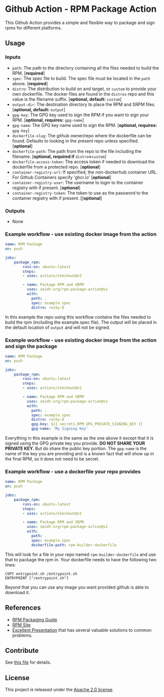 # Github Action - RPM Package Action

This Github Action provides a simple and flexible way to package and sign rpms
for different platforms.

## Usage

### Inputs

- `path`: The path to the directory containing all the files needed to build the RPM. [**required**]
- `spec`: The spec file to build.  The spec file must be located in the `path` above. [**required**]
- `distro`: The distribution to build on and target, or `custom` to provide your own dockerfile.  The docker files are found in the `distros` repo and this value is the filename suffix. [**optional, default:** `custom`]
- `output-dir`: The destination directory to place the RPM and SRPM files. [**optional, default:** `output`]
- `gpg-key`: The GPG key used to sign the RPM if you want to sign your RPM. [**optional, requires:** `gpg-name`]
- `gpg-name`: The GPG key name used to sign the RPM. [**optional, requires:** `gpg-key`]
- `dockerfile-slug`: The github owner/repo where the dockerfile can be found.  Defaults to looking in the present repo unless specified. [**optional**]
- `dockerfile-path`: The path from the repo to the file including the filename.  [**optional, required if** `distro`**=**`custom`]
- `dockerfile-access-token`: The access token if needed to download the dockerfile from a protected repo. [**optional**]
- `container-registry-url`: If specified, the non-dockerhub container URL.  For Github Containers specify 'ghcr.io' [**optional**]
- `container-registry-user`: The username to login to the container registry with if present. [**optional**]
- `container-registry-token`: The token to use as the password to the container registry with if present. [[**optional**]

### Outputs

- None

### Example workflow - use existing docker image from the action

```yaml
name: RPM Package
on: push

jobs:
    package_rpm:
        runs-on: ubuntu-latest
        steps:
        - uses: actions/checkout@v2

        - name: Package RPM and SRPM
          uses: xmidt-org/rpm-package-action@v1
          with:
            path: .
            spec: example.spec
            distro: rocky-8
```

In this example the repo using this workflow contains the files needed to
build the rpm (including the example.spec file).  The output will be placed in
the default location of `output` and will not be signed.

### Example workflow - use existing docker image from the action and sign the package

```yaml
name: RPM Package
on: push

jobs:
    package_rpm:
        runs-on: ubuntu-latest
        steps:
        - uses: actions/checkout@v2

        - name: Package RPM and SRPM
          uses: xmidt-org/rpm-package-action@v1
          with:
            path: .
            spec: example.spec
            distro: rocky-8
            gpg-key: ${{ secrets.RPM_GPG_PRIVATE_SIGNING_KEY }}
            gpg-name: 'My Signing Key'
```

Everything in this example is the same as the one above it except that it is
signed using the GPG private key you provide.  **DO NOT SHARE YOUR PRIVATE KEY.**
But do share the public key portion.  The `gpg-name` is the name of the key you
are providing and is a known fact that will show up in the final RPM, so it does
not need to be secret.

### Example workflow - use a dockerfile your repo provides

```yaml
name: RPM Package
on: push

jobs:
    package_rpm:
        runs-on: ubuntu-latest
        steps:
        - uses: actions/checkout@v2

        - name: Package RPM and SRPM
          uses: xmidt-org/rpm-package-action@v1
          with:
            path: .
            spec: example.spec
            dockerfile-path: rpm-builder-dockerfile
```

This will look for a file in your repo named `rpm-builder-dockerfile` and use that
to package the rpm in.  Your dockerfile needs to have the following two lines:

```
COPY entrypoint.sh /entrypoint.sh
ENTRYPOINT ["/entrypoint.sh"]
```

Beyond that you can use any image you want provided github is able to download it.


## References

* [RPM Packaging Guide](https://rpm-packaging-guide.github.io/)
* [RPM Site](https://rpm.org)
* [Excellent Presentation](http://pdwaterman.com/wp-content/uploads/2016/08/RPM-ifying-System-Configurations.pdf) that has several valuable solutions to common problems.

## Contribute

See [this file](CONTRIBUTING.md) for details.

## License

This project is released under the [Apache 2.0 license](LICENSE).
